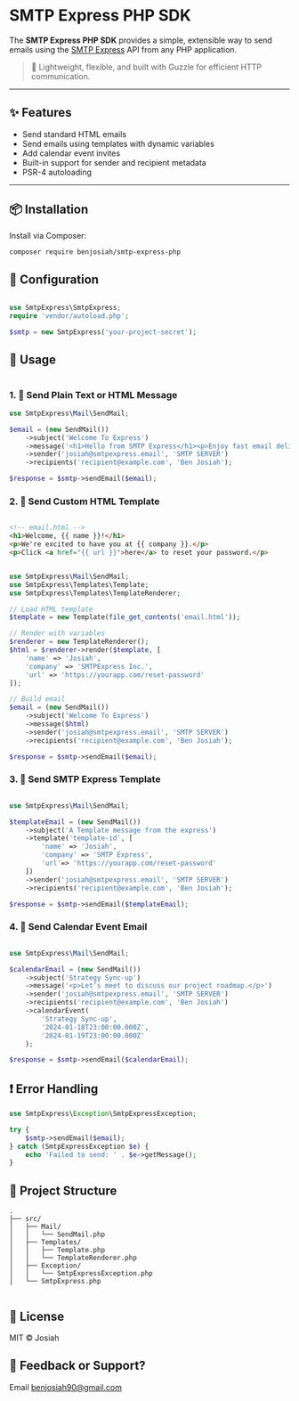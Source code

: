 # SMTP Express PHP SDK


The **SMTP Express PHP SDK** provides a simple, extensible way to send emails using the [SMTP Express](https://smtpexpress.com) API from any PHP application.

> 🚀 Lightweight, flexible, and built with Guzzle for efficient HTTP communication.

---

## ✨ Features

- Send standard HTML emails
- Send emails using templates with dynamic variables
- Add calendar event invites
- Built-in support for sender and recipient metadata
- PSR-4 autoloading

---

## 📦 Installation

Install via Composer:

```bash
composer require benjosiah/smtp-express-php
```

## 🔧 Configuration

```php

use SmtpExpress\SmtpExpress;
require 'vendor/autoload.php';

$smtp = new SmtpExpress('your-project-secret');

```

## 🚀 Usage

```php

```

### 1. 📄 Send Plain Text or HTML Message

```php
use SmtpExpress\Mail\SendMail;

$email = (new SendMail())
    ->subject('Welcome To Express')
    ->message('<h1>Hello from SMTP Express</h1><p>Enjoy fast email delivery!</p>')
    ->sender('josiah@smtpexpress.email', 'SMTP SERVER')
    ->recipients('recipient@example.com', 'Ben Josiah');

$response = $smtp->sendEmail($email);

```

### 2. 🧩 Send Custom HTML Template

```html

<!-- email.html -->
<h1>Welcome, {{ name }}!</h1>
<p>We're excited to have you at {{ company }}.</p>
<p>Click <a href="{{ url }}">here</a> to reset your password.</p>

```

```php

use SmtpExpress\Mail\SendMail;
use SmtpExpress\Templates\Template;
use SmtpExpress\Templates\TemplateRenderer;

// Load HTML template
$template = new Template(file_get_contents('email.html'));

// Render with variables
$renderer = new TemplateRenderer();
$html = $renderer->render($template, [
    'name' => 'Josiah',
    'company' => 'SMTPExpress Inc.',
    'url' => 'https://yourapp.com/reset-password'
]);

// Build email
$email = (new SendMail())
    ->subject('Welcome To Express')
    ->message($html)
    ->sender('josiah@smtpexpress.email', 'SMTP SERVER')
    ->recipients('recipient@example.com', 'Ben Josiah');

$response = $smtp->sendEmail($email);

```


### 3. 🧠 Send SMTP Express Template

```php

use SmtpExpress\Mail\SendMail;

$templateEmail = (new SendMail())
    ->subject('A Template message from the express')
    ->template('template-id', [
        'name' => 'Josiah',
        'company' => 'SMTP Express',
        'url'=> 'https://yourapp.com/reset-password'
    ])
    ->sender('josiah@smtpexpress.email', 'SMTP SERVER')
    ->recipients('recipient@example.com', 'Ben Josiah');

$response = $smtp->sendEmail($templateEmail);

```


### 4. 📅 Send Calendar Event Email

```php

use SmtpExpress\Mail\SendMail;

$calendarEmail = (new SendMail())
    ->subject('Strategy Sync-up')
    ->message('<p>Let’s meet to discuss our project roadmap.</p>')
    ->sender('josiah@smtpexpress.email', 'SMTP SERVER')
    ->recipients('recipient@example.com', 'Ben Josiah')
    ->calendarEvent(
        'Strategy Sync-up',
        '2024-01-18T23:00:00.000Z',
        '2024-01-19T23:00:00.000Z'
    );

$response = $smtp->sendEmail($calendarEmail);

```

## ❗ Error Handling

```php
use SmtpExpress\Exception\SmtpExpressException;

try {
    $smtp->sendEmail($email);
} catch (SmtpExpressException $e) {
    echo 'Failed to send: ' . $e->getMessage();
}

```

## 📁 Project Structure

```
.
├── src/
│   ├── Mail/
│   │   └── SendMail.php
│   ├── Templates/
│   │   ├── Template.php
│   │   └── TemplateRenderer.php
│   ├── Exception/
│   │   └── SmtpExpressException.php
│   └── SmtpExpress.php


```

## 📝 License
MIT © Josiah

## 💬 Feedback or Support?
Email benjosiah90@gmail.com



